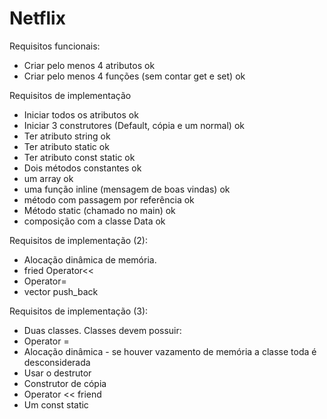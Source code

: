 Netflix
=======

Requisitos funcionais:
- Criar pelo menos 4 atributos ok
- Criar pelo menos 4 funções (sem contar get e set) ok

Requisitos de implementação

- Iniciar todos os atributos ok
- Iniciar 3 construtores (Default, cópia e um normal) ok
- Ter atributo string ok
- Ter atributo static ok
- Ter atributo const static  ok
- Dois métodos constantes ok
- um array ok
- uma função inline (mensagem de boas vindas) ok
- método com passagem por referência ok
- Método static (chamado no main) ok
- composição com a classe Data ok

Requisitos de implementação (2):
- Alocação dinâmica de memória. 
- fried Operator<<
- Operator=
- vector push_back

Requisitos de implementação (3):
- Duas classes. Classes devem possuir:
 - Operator =
 - Alocação dinâmica - se houver vazamento de memória a classe toda é desconsiderada
 - Usar o destrutor
 - Construtor de cópia
 - Operator << friend
 - Um const static
